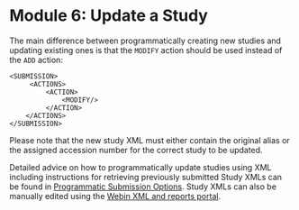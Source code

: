 # Module 6: Update a Study

The main difference between programmatically creating new studies and updating existing ones
is that the `MODIFY` action should be used instead of the `ADD` action:

```
<SUBMISSION>
     <ACTIONS>
         <ACTION>
             <MODIFY/>
         </ACTION>
    </ACTIONS>
</SUBMISSION>
```

Please note that the new study XML must either contain the original alias or the 
assigned accession number for the correct study to be updated.

Detailed advice on how to programmatically update studies using XML 
including instructions for retrieving previously submitted Study XMLs can be 
found in [Programmatic Submission Options](prog_01.html).
Study XMLs can also be manually edited using the 
[Webin XML and reports portal](prog_11.html).